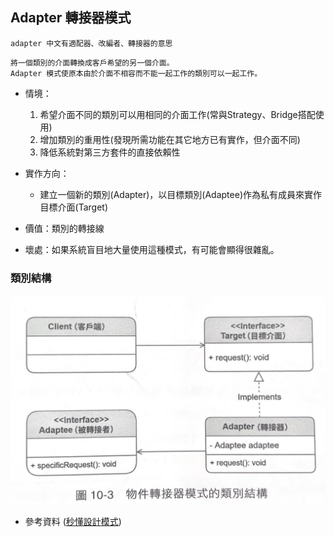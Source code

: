 ﻿## Adapter 轉接器模式

`adapter 中文有適配器、改編者、轉接器的意思`

```
將一個類別的介面轉換成客戶希望的另一個介面。
Adapter 模式使原本由於介面不相容而不能一起工作的類別可以一起工作。
```

- 情境：
    1. 希望介面不同的類別可以用相同的介面工作(常與Strategy、Bridge搭配使用)
    2. 增加類別的重用性(發現所需功能在其它地方已有實作，但介面不同)
    3. 降低系統對第三方套件的直接依賴性

- 實作方向：
    - 建立一個新的類別(Adapter)，以目標類別(Adaptee)作為私有成員來實作目標介面(Target)

- 價值：類別的轉接線

- 壞處：如果系統盲目地大量使用這種模式，有可能會顯得很雜亂。

### 類別結構
![img.png](img.png)

- 參考資料 ([秒懂設計模式](https://www.books.com.tw/products/0010910659))